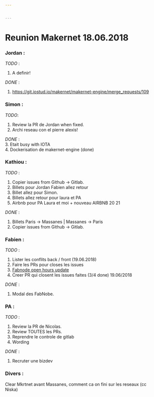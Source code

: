 ```yaml
---


---
```


<h1 id="reunion-makernet-18.06.2018">Reunion Makernet 18.06.2018</h1>
<h3 id="jordan-">Jordan :</h3>
<p><em>TODO</em> :</p>
<ol>
<li>A definir!</li>
</ol>
<p><em>DONE</em> :</p>
<ol>
<li><a href="https://git.iostud.io/makernet/makernet-engine/merge_requests/109">https://git.iostud.io/makernet/makernet-engine/merge_requests/109</a></li>
</ol>
<h3 id="simon-">Simon :</h3>
<p><em>TODO</em>:</p>
<ol>
<li>Review la PR de Jordan when fixed.</li>
<li>Archi reseau con el pierre alexis!</li>
</ol>
<p><em>DONE</em> :<br>
3. Etait busy with IOTA<br>
4. Dockerisation de makernet-engine (done)</p>
<h3 id="kathiou-">Kathiou :</h3>
<p><em>TODO</em> :</p>
<ol>
<li>Copier issues from Github -&gt; Gitlab.</li>
<li>Billets pour Jordan Fabien allez retour</li>
<li>Billet allez pour Simon.</li>
<li>Billets allez retour pour laura et PA</li>
<li>Airbnb pour PA Laura et moi + nouveau AIRBNB 20 21</li>
</ol>
<p><em>DONE</em> :</p>
<ol>
<li>Billets Paris -&gt; Massanes | Massanes -&gt; Paris</li>
<li>Copier issues from Github -&gt; Gitlab.</li>
</ol>
<h3 id="fabien-">Fabien :</h3>
<p><em>TODO</em> :</p>
<ol>
<li>Lister les conflits back / front (19.06.2018)</li>
<li>Faire les PRs pour closes les issues</li>
<li><a href="https://git.iostud.io/makernet/makernet-engine/issues/104">Fabnode open hours update</a></li>
<li>Creer PR qui closent les issues faites (3/4 done) 19.06/2018</li>
</ol>
<p><em>DONE</em> :</p>
<ol>
<li>Modal des FabNobe.</li>
</ol>
<h3 id="pa-">PA :</h3>
<p><em>TODO</em> :</p>
<ol>
<li>Review la PR de Nicolas.</li>
<li>Review TOUTES les PRs.</li>
<li>Reprendre le controle de gitlab</li>
<li>Wording</li>
</ol>
<p><em>DONE</em> :</p>
<ol>
<li>Recruter une bizdev</li>
</ol>
<h3 id="divers-">Divers :</h3>
<p>Clear Mkrtnet avant Massanes, comment ca on fini sur les reseaux (cc Niska)</p>

